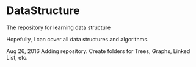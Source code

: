 # DataStructure
The repository for learning data structure

Hopefully, I can cover all data structures and algorithms.

Aug 26, 2016
Adding repository. Create folders for Trees, Graphs, Linked List, etc. 
